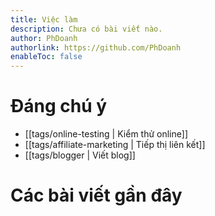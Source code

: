 ```yaml
---
title: Việc làm
description: Chưa có bài viết nào.
author: PhDoanh
authorlink: https://github.com/PhDoanh
enableToc: false
---
```


# Đáng chú ý
- [[tags/online-testing | Kiểm thử online]]
- [[tags/affiliate-marketing | Tiếp thị liên kết]]
- [[tags/blogger | Viết blog]]

# Các bài viết gần đây
